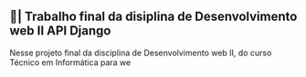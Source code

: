 ## 📑| Trabalho final da disiplina de Desenvolvimento web II API Django

  Nesse projeto final da disciplina de Desenvolvimento web II, do curso Técnico em Informática para we
